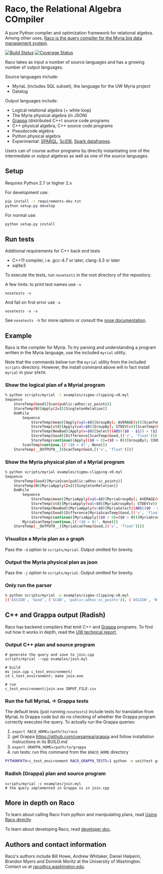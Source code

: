 Raco, the Relational Algebra COmpiler
=====================================

A pure Python compiler and optimization framework for relational algebra. Among other uses, [Raco is the query compiler for the Myria big data management system](https://github.com/uwescience/myria-stack).

[![Build Status](https://travis-ci.org/uwescience/raco.png?branch=master)](https://travis-ci.org/uwescience/raco)
[![Coverage Status](https://coveralls.io/repos/uwescience/raco/badge.png)](https://coveralls.io/r/uwescience/raco)

Raco takes as input a number of source languages and has a growing number of output languages.

Source languages include:

* MyriaL (includes SQL subset), the language for the UW Myria project
* Datalog

Output languages include:

* Logical relational algebra (+ while loop)
* The Myria physical algebra (in JSON)
* [Grappa](http://grappa.io) (distributed C++) source code programs
* C++ physical algebra, C++ source code programs
* Pseudocode algebra
* Python physical algebra
* Experimental: [SPARQL](https://www.w3.org/TR/rdf-sparql-query/), [SciDB](http://paradigm4.com/HTMLmanual/13.3/scidb_ug/ch01s04s01.html), [Spark dataframes](http://spark.apache.org/docs/latest/sql-programming-guide.html).

Users can of course author programs by directly instantiating one of the intermediate or output algebras as well as one of the source languages.


## Setup
Requires Python 2.7 or higher 2.x

For development use:

```bash
pip install -r requirements-dev.txt
python setup.py develop
```

For normal use:

```bash
python setup.py install
```


## Run tests

Additional requirements for C++ back end tests

- C++11 compiler, i.e. gcc-4.7 or later, clang-3.3 or later
- sqlite3

To execute the tests, run `nosetests` in the root directory of the repository. 

A few hints: to print test names use `-v`
```
nosetests -v
```
And fail on first error use `-x`
```
nosetests -x -v
```

See `nosetests -h` for more options or consult the [nose documentation](https://nose.readthedocs.org).

## Example

Raco is the compiler for Myria. To try parsing and understanding a program written in the Myria language, use the included `myrial` utility.

Note that the commands below run the `myrial` utility from the included `scripts` directory. However, the install command above will in fact install `myrial` in your `$PATH`.



### Show the logical plan of a Myrial program

```bash
% python scripts/myrial -l examples/sigma-clipping-v0.myl
Sequence
    StoreTemp(Good)[Scan(public:adhoc:sc_points)]
    StoreTemp(N)[Apply(2=2)[SingletonRelation]]
    DoWhile
        Sequence
            StoreTemp(mean)[Apply(val=$0)[GroupBy(; AVERAGE(v))[ScanTemp(Good,[('v', 'float')])]]]
            StoreTemp(std)[Apply(val=$0)[GroupBy(; STDEV(v))[ScanTemp(Good,[('v', 'float')])]]]
            StoreTemp(NewBad)[Apply(v=$0)[Select((ABS(($0 - $1)) > ($2 * $3)))[CrossProduct[CrossProduct[CrossProduct[ScanTemp(Good,[('v', 'float')]), ScanTemp(mean,[('val', None)])], ScanTemp(N,[('2', <type 'int'>)])], ScanTemp(std,[('val', None)])]]]]
            StoreTemp(Good)[Difference[ScanTemp(Good,[('v', 'float')]), ScanTemp(NewBad,[('v', None)])]]
            StoreTemp(continue)[Apply(($0 > 0)=($0 > 0))[GroupBy(; COUNT($0))[ScanTemp(NewBad,[('v', None)])]]]
        ScanTemp(continue,[('($0 > 0)', None)])
    StoreTemp(__OUTPUT0__)[ScanTemp(Good,[('v', 'float')])]
```

### Show the Myria physical plan of a Myrial program

```bash
% python scripts/myrial examples/sigma-clipping-v0.myl 
Sequence
    StoreTemp(Good)[MyriaScan(public:adhoc:sc_points)]
    StoreTemp(N)[MyriaApply(2=2)[SingletonRelation]]
    DoWhile
        Sequence
            StoreTemp(mean)[MyriaApply(val=$0)[MyriaGroupBy(; AVERAGE(v))[MyriaCollectConsumer[MyriaCollectProducer(@None)[MyriaScanTemp(Good,[('v', 'float')])]]]]]
            StoreTemp(std)[MyriaApply(val=$0)[MyriaGroupBy(; STDEV(v))[MyriaCollectConsumer[MyriaCollectProducer(@None)[MyriaScanTemp(Good,[('v', 'float')])]]]]]
            StoreTemp(NewBad)[MyriaApply(v=$0)[MyriaSelect((ABS(($0 - $1)) > ($2 * $3)))[MyriaCrossProduct[MyriaCrossProduct[MyriaCrossProduct[MyriaScanTemp(Good,[('v', 'float')]), MyriaBroadcastConsumer[MyriaBroadcastProducer[MyriaScanTemp(mean,[('val', None)])]]], MyriaBroadcastConsumer[MyriaBroadcastProducer[MyriaScanTemp(N,[('2', <type 'int'>)])]]], MyriaBroadcastConsumer[MyriaBroadcastProducer[MyriaScanTemp(std,[('val', None)])]]]]]]
            StoreTemp(Good)[Difference[MyriaScanTemp(Good,[('v', 'float')]), MyriaScanTemp(NewBad,[('v', None)])]]
            StoreTemp(continue)[MyriaApply(($0 > 0)=($0 > 0))[MyriaGroupBy(; COUNT($0))[MyriaCollectConsumer[MyriaCollectProducer(@None)[MyriaScanTemp(NewBad,[('v', None)])]]]]]
        MyriaScanTemp(continue,[('($0 > 0)', None)])
    StoreTemp(__OUTPUT0__)[MyriaScanTemp(Good,[('v', 'float')])]
```

### Visualize a Myria plan as a graph
Pass the `-d` option to `scripts/myrial`. Output omitted for brevity.

### Output the Myria physical plan as json
Pass the `-j` option to `scripts/myrial`. Output omitted for brevity.

### Only run the parser
```bash
% python scripts/myrial -p examples/sigma-clipping-v0.myl
[('ASSIGN', 'Good', ('SCAN', 'public:adhoc:sc_points')), ('ASSIGN', 'N', ('TABLE', (<raco.myrial.emitarg.SingletonEmitArg object at 0x101c04fd0>,))), ('DOWHILE', [('ASSIGN', 'mean', ('BAGCOMP', [('Good', None)], None, (<raco.myrial.emitarg.SingletonEmitArg object at 0x101c1c450>,))), ('ASSIGN', 'std', ('BAGCOMP', [('Good', None)], None, (<raco.myrial.emitarg.SingletonEmitArg object at 0x101c1c4d0>,))), ('ASSIGN', 'NewBad', ('BAGCOMP', [('Good', None)], (ABS((Good.v - Unbox)) > (Unbox * Unbox)), (<raco.myrial.emitarg.FullWildcardEmitArg object at 0x101c1c410>,))), ('ASSIGN', 'Good', ('DIFF', ('ALIAS', 'Good'), ('ALIAS', 'NewBad'))), ('ASSIGN', 'continue', ('BAGCOMP', [('NewBad', None)], None, (<raco.myrial.emitarg.SingletonEmitArg object at 0x101c1c8d0>,)))], ('ALIAS', 'continue')), ('DUMP', 'Good')]
```

## C++ and Grappa output (Radish)

Raco has backend compilers that emit C++ and [Grappa](http://grappa.io) programs. To find out how it works in depth, read the [UW technical report](http://www.cs.washington.edu/tr/2016/02/UW-CSE-16-02-02.pdf).

### Output C++ plan and source program
```
# generate the query and save to join.cpp
scripts/myrial --cpp examples/join.myl

# build
mv join.cpp c_test_environment/
cd c_test_environment; make join.exe

# run
c_test_environment/join.exe INPUT_FILE.csv
```

### Run the full MyriaL -> Grappa tests
The default tests (just running `nosetests`) include tests for translation from MyriaL to Grappa code but do no checking of whether the Grappa program correctly executes the query. To actually run the Grappa queries: 

1. `export RACO_HOME=/path/to/raco`
2. get Grappa https://github.com/uwsampa/grappa and follow installation instructions in its BUILD.md
3. `export GRAPPA_HOME=/path/to/grappa`
4. run tests: run this command from the `$RACO_HOME` directory
```bash
PYTHONPATH=c_test_environment RACO_GRAPPA_TESTS=1 python -m unittest grappalang_myrial_tests.MyriaLGrappaTest
```

### Radish (Grappa) plan and source program
```
scripts/myrial -c examples/join.myl
# the query implemented in Grappa is in join.cpp
```

## More in depth on Raco
To learn about calling Raco from python and manipulating plans, read [Using Raco directly](https://github.com/uwescience/raco/blob/master/docs/index.md)

To learn about developing Raco, read [developer doc](https://github.com/uwescience/raco/blob/master/developers/develop.md).

## Authors and contact information

Raco's authors include Bill Howe, Andrew Whitaker, Daniel Halperin, Brandon Myers and Dominik Moritz at the University of Washington. Contact us at <raco@cs.washington.edu>.
